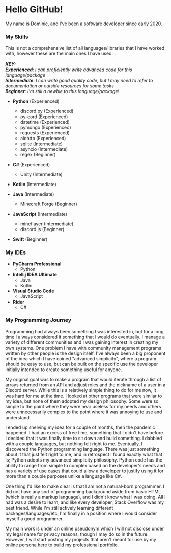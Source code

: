 # Hello GitHub!

My name is Dominic, and I've been a software developer since early 2020. 

### My Skills
This is not a comprehensive list of all languages/libraries that I have worked with, however these are the main ones I 
have used. 
<br>
<br>
*__KEY:__*
<br>
*__Experienced__: I can proficiently write advanced code for this language/package*
<br>
*__Intermediate__: I can write good quality code, but I may need to refer to documentation or outside resources for some 
tasks*
<br>
*__Beginner__: I'm still a newbie to this language/package!*
<br>

- **Python** (Experienced)
    - discord.py (Experienced)
    - py-cord (Experienced)
    - datetime (Experienced)
    - pymongo (Experienced)
    - requests (Experienced)
    - aiohttp (Experienced)
    - sqlite (Intermediate)
    - asyncio (Intermediate)
    - regex (Beginner)

- **C#** (Experienced)
  - Unity (Intermediate)

- **Kotlin** (Intermediate)

- **Java** (Intermediate)
  - Minecraft Forge (Beginner)

- **JavaScript** (Intermediate)
  - mineflayer (Intermediate)
  - discord.js (Beginner)

- **Swift** (Beginner)

### My IDEs
- **PyCharm Professional**
  - Python
- **Intellij IDEA Ultimate**
  - Java
  - Kotlin
- **Visual Studio Code**
  - JavaScript
- **Rider**
  - C#

### My Programming Journey
Programming had always been something I was interested in, but for a long time I always considered it something that I
would do eventually. I manage a variety of different communities and I was gaining interest in creating my own systems.
One problem I have with community management programs written by other people is the design itself. I've always been a
big proponent of the idea which I have coined "advanced simplicity", where a program should be easy to use, but can be 
built on the specific use the developer initially intended to create something useful for anyone. 

My original goal was to make a program that would iterate through a list of arrays returned from an API and adjust roles
and the nickname of a user in a Discord server. While this is a relatively simple thing to do for me now, it was hard
for me at the time. I looked at other programs that were similar to my idea, but none of them adopted my design 
philosophy. Some were so simple to the point where they were near useless for my needs and others were unnecessarily
complex to the point where it was annoying to use and understand.

I ended up shelving my idea for a couple of months, then the pandemic happened. I had an excess of free time, something
that I didn't have before. I decided that it was finally time to sit down and build something. I dabbled with a couple
languages, but nothing felt right to me. Eventually, I discovered the Python programming language. There was just
something about it that just felt right to me, and in retrospect I found exactly what that is; Python adopts my
advanced simplicity philosophy. Python code has the ability to range from simple to complex based on the developer's 
needs and has a variety of use cases that could allow a developer to justify using it for more than a couple purposes
unlike a language like C#.

One thing I'd like to make clear is that I am not a natural-born programmer. I did not have any sort of programming
background aside from basic HTML (which is really a markup language), and I didn't know what I was doing. All I had 
was a desire to learn, and like every developer, Stack Overflow was my best friend. While I'm still actively learning
different packages/languages/etc, I'm finally in a position where I would consider myself a good programmer.

My main work is under an online pseudonym which I will not disclose under my legal name for privacy reasons, though I
may do so in the future. However, I will start posting my projects that aren't meant for use by my online persona here 
to build my professional portfolio.